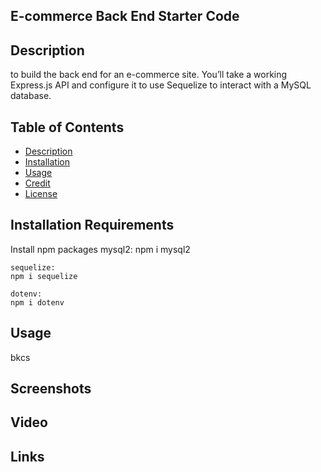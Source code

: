 ## E-commerce Back End Starter Code 


## Description
to build the back end for an e-commerce site. You’ll take a working Express.js API and configure it to use Sequelize to interact with a MySQL database.

## Table of Contents
- [Description](#description)
- [Installation](#installation)
- [Usage](#usage)
- [Credit](#credit)
- [License](#license)

## Installation Requirements
Install npm packages 
    mysql2:
    npm i mysql2
    
    sequelize:
    npm i sequelize 
    
    dotenv:
    npm i dotenv

## Usage
bkcs
## Screenshots

## Video 

## Links
